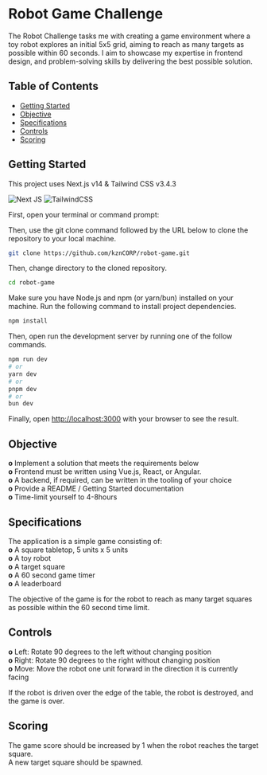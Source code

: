# Robot Game Challenge

The Robot Challenge tasks me with creating a game environment where a toy robot explores an initial 5x5 grid, aiming to reach as many targets as possible within 60 seconds. I aim to showcase my expertise in frontend design, and problem-solving skills by delivering the best possible solution.

## Table of Contents

- [Getting Started](#gettingstarted)
- [Objective](#objective)
- [Specifications](#specifications)
- [Controls](#controls)
- [Scoring](#scoring)

## Getting Started

This project uses Next.js v14 & Tailwind CSS v3.4.3

![Next JS](https://img.shields.io/badge/Next-black?style=for-the-badge&logo=next.js&logoColor=white) ![TailwindCSS](https://img.shields.io/badge/tailwindcss-%2338B2AC.svg?style=for-the-badge&logo=tailwind-css&logoColor=white)
<br>

First, open your terminal or command prompt:

Then, use the git clone command followed by the URL below to clone the repository to your local machine.

```bash
git clone https://github.com/kznCORP/robot-game.git
```

Then, change directory to the cloned repository.

```bash
cd robot-game
```

Make sure you have Node.js and npm (or yarn/bun) installed on your machine.
Run the following command to install project dependencies.

```bash
npm install
```

Then, open run the development server by running one of the follow commands.

```bash
npm run dev
# or
yarn dev
# or
pnpm dev
# or
bun dev
```

Finally, open [http://localhost:3000](http://localhost:3000) with your browser to see the result.

## Objective

**o** Implement a solution that meets the requirements below <br>
**o** Frontend must be written using Vue.js, React, or Angular. <br>
**o** A backend, if required, can be written in the tooling of your choice <br>
**o** Provide a README / Getting Started documentation <br>
**o** Time-limit yourself to 4-8hours <br>

## Specifications

The application is a simple game consisting of: <br>
**o** A square tabletop, 5 units x 5 units <br>
**o** A toy robot <br>
**o** A target square <br>
**o** A 60 second game timer <br>
**o** A leaderboard <br>

The objective of the game is for the robot to reach as many target squares as possible within the 60 second time limit.

## Controls

**o** Left: Rotate 90 degrees to the left without changing position <br>
**o** Right: Rotate 90 degrees to the right without changing position <br>
**o** Move: Move the robot one unit forward in the direction it is currently facing <br>

If the robot is driven over the edge of the table, the robot is destroyed, and the game is over.

## Scoring

The game score should be increased by 1 when the robot reaches the target square. <br>
A new target square should be spawned.
